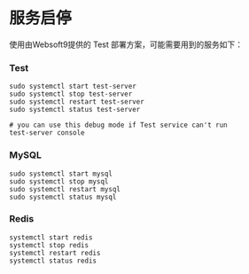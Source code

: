 # 服务启停

使用由Websoft9提供的 Test 部署方案，可能需要用到的服务如下：

### Test

```shell
sudo systemctl start test-server
sudo systemctl stop test-server
sudo systemctl restart test-server
sudo systemctl status test-server

# you can use this debug mode if Test service can't run
test-server console
```

### MySQL

```shell
sudo systemctl start mysql
sudo systemctl stop mysql
sudo systemctl restart mysql
sudo systemctl status mysql
```

### Redis

```shell
systemctl start redis
systemctl stop redis
systemctl restart redis
systemctl status redis
```
